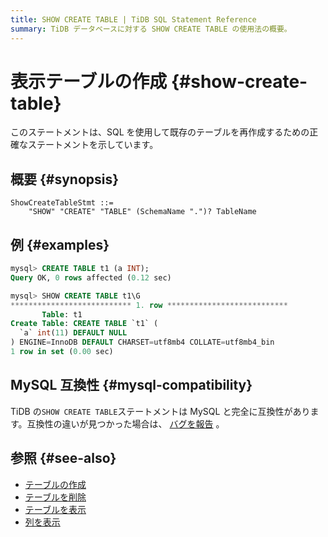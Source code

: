 ```yaml
---
title: SHOW CREATE TABLE | TiDB SQL Statement Reference
summary: TiDB データベースに対する SHOW CREATE TABLE の使用法の概要。
---
```


# 表示テーブルの作成 {#show-create-table}

このステートメントは、SQL を使用して既存のテーブルを再作成するための正確なステートメントを示しています。

## 概要 {#synopsis}

```ebnf+diagram
ShowCreateTableStmt ::=
    "SHOW" "CREATE" "TABLE" (SchemaName ".")? TableName
```

## 例 {#examples}

```sql
mysql> CREATE TABLE t1 (a INT);
Query OK, 0 rows affected (0.12 sec)

mysql> SHOW CREATE TABLE t1\G
*************************** 1. row ***************************
       Table: t1
Create Table: CREATE TABLE `t1` (
  `a` int(11) DEFAULT NULL
) ENGINE=InnoDB DEFAULT CHARSET=utf8mb4 COLLATE=utf8mb4_bin
1 row in set (0.00 sec)
```

## MySQL 互換性 {#mysql-compatibility}

TiDB の`SHOW CREATE TABLE`ステートメントは MySQL と完全に互換性があります。互換性の違いが見つかった場合は、 [バグを報告](https://docs.pingcap.com/tidb/stable/support) 。

## 参照 {#see-also}

-   [テーブルの作成](/sql-statements/sql-statement-create-table.md)
-   [テーブルを削除](/sql-statements/sql-statement-drop-table.md)
-   [テーブルを表示](/sql-statements/sql-statement-show-tables.md)
-   [列を表示](/sql-statements/sql-statement-show-columns-from.md)
